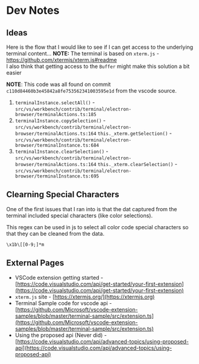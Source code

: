 Dev Notes
==============================================

## Ideas

Here is the flow that I would like to see if I can get access to the underlying terminal content...
  **NOTE:** The terminal is based on `xterm.js` - https://github.com/xtermjs/xterm.js#readme   
  I also think that getting access to the `Buffer` might make this solution a bit easier

**NOTE**: This code was all found on commit `c110d84460b3e45842a8fe753562341003595e1d` from the vscode source.  

1. `terminalInstance.selectAll()` - `src/vs/workbench/contrib/terminal/electron-browser/terminalActions.ts:185`
2. `terminalInstance.copySelection()`  - `src/vs/workbench/contrib/terminal/electron-browser/terminalActions.ts:164`
  `this._xterm.getSelection()` - `src/vs/workbench/contrib/terminal/electron-browser/terminalInstance.ts:684`
3. `terminalInstance.clearSelection()` - `src/vs/workbench/contrib/terminal/electron-browser/terminalActions.ts:164`
  `this._xterm.clearSelection()` - `src/vs/workbench/contrib/terminal/electron-browser/terminalInstance.ts:695`

## Clearning Special Characters

One of the first issues that I ran into is that the dat captured from the
terminal included special characters (like color selections).  

This regex can be used in js to select all color code special characters so
that they can be cleaned from the data.   

```\x1b\[[0-9;]*m```

## External Pages

* VSCode extension getting started - [https://code.visualstudio.com/api/get-started/your-first-extension](https://code.visualstudio.com/api/get-started/your-first-extension)
* `xterm.js` site - [https://xtermjs.org/](https://xtermjs.org)
* Terminal Sample code for vscode api - [https://github.com/Microsoft/vscode-extension-samples/blob/master/terminal-sample/src/extension.ts](https://github.com/Microsoft/vscode-extension-samples/blob/master/terminal-sample/src/extension.ts)
* Using the proposed api (Never did) - [https://code.visualstudio.com/api/advanced-topics/using-proposed-api](https://code.visualstudio.com/api/advanced-topics/using-proposed-api)


